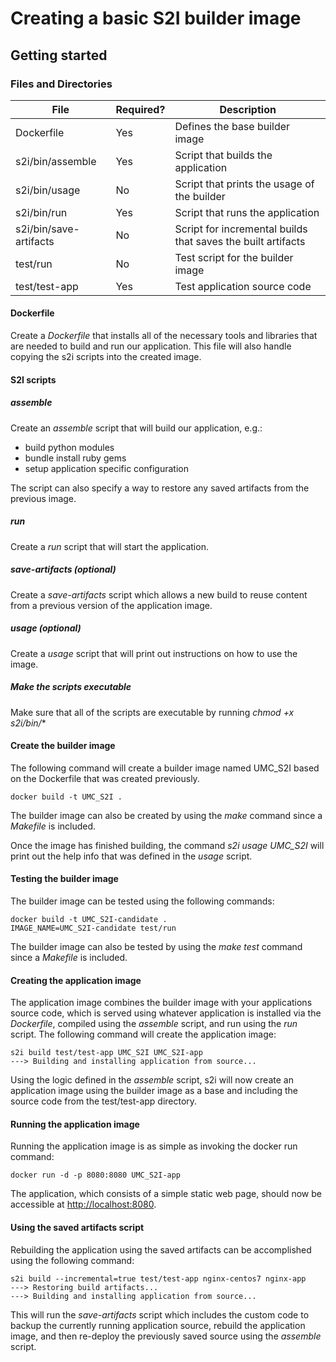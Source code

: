 
# Creating a basic S2I builder image  

## Getting started  

### Files and Directories  
| File                   | Required? | Description                                                  |
|------------------------|-----------|--------------------------------------------------------------|
| Dockerfile             | Yes       | Defines the base builder image                               |
| s2i/bin/assemble       | Yes       | Script that builds the application                           |
| s2i/bin/usage          | No        | Script that prints the usage of the builder                  |
| s2i/bin/run            | Yes       | Script that runs the application                             |
| s2i/bin/save-artifacts | No        | Script for incremental builds that saves the built artifacts |
| test/run               | No        | Test script for the builder image                            |
| test/test-app          | Yes       | Test application source code                                 |

#### Dockerfile
Create a *Dockerfile* that installs all of the necessary tools and libraries that are needed to build and run our application.  This file will also handle copying the s2i scripts into the created image.

#### S2I scripts

##### assemble
Create an *assemble* script that will build our application, e.g.:
- build python modules
- bundle install ruby gems
- setup application specific configuration

The script can also specify a way to restore any saved artifacts from the previous image.   

##### run
Create a *run* script that will start the application. 

##### save-artifacts (optional)
Create a *save-artifacts* script which allows a new build to reuse content from a previous version of the application image.

##### usage (optional) 
Create a *usage* script that will print out instructions on how to use the image.

##### Make the scripts executable 
Make sure that all of the scripts are executable by running *chmod +x s2i/bin/**

#### Create the builder image
The following command will create a builder image named UMC_S2I based on the Dockerfile that was created previously.
```
docker build -t UMC_S2I .
```
The builder image can also be created by using the *make* command since a *Makefile* is included.

Once the image has finished building, the command *s2i usage UMC_S2I* will print out the help info that was defined in the *usage* script.

#### Testing the builder image
The builder image can be tested using the following commands:
```
docker build -t UMC_S2I-candidate .
IMAGE_NAME=UMC_S2I-candidate test/run
```
The builder image can also be tested by using the *make test* command since a *Makefile* is included.

#### Creating the application image
The application image combines the builder image with your applications source code, which is served using whatever application is installed via the *Dockerfile*, compiled using the *assemble* script, and run using the *run* script.
The following command will create the application image:
```
s2i build test/test-app UMC_S2I UMC_S2I-app
---> Building and installing application from source...
```
Using the logic defined in the *assemble* script, s2i will now create an application image using the builder image as a base and including the source code from the test/test-app directory. 

#### Running the application image
Running the application image is as simple as invoking the docker run command:
```
docker run -d -p 8080:8080 UMC_S2I-app
```
The application, which consists of a simple static web page, should now be accessible at  [http://localhost:8080](http://localhost:8080).

#### Using the saved artifacts script
Rebuilding the application using the saved artifacts can be accomplished using the following command:
```
s2i build --incremental=true test/test-app nginx-centos7 nginx-app
---> Restoring build artifacts...
---> Building and installing application from source...
```
This will run the *save-artifacts* script which includes the custom code to backup the currently running application source, rebuild the application image, and then re-deploy the previously saved source using the *assemble* script.
